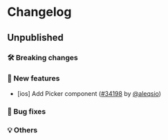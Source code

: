 # Changelog

## Unpublished

### 🛠 Breaking changes

### 🎉 New features

- [ios] Add Picker component ([#34198](https://github.com/expo/expo/pull/34198) by [@aleqsio](https://github.com/aleqsio))

### 🐛 Bug fixes

### 💡 Others
